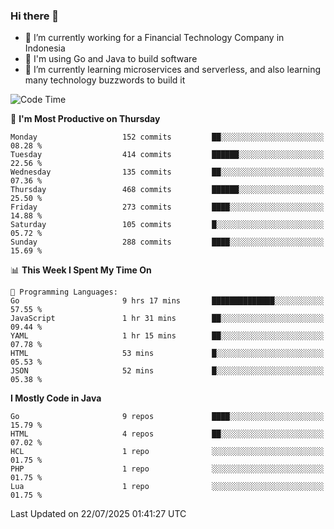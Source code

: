 ### Hi there 👋

<!--
**mazzama/mazzama** is a ✨ _special_ ✨ repository because its `README.md` (this file) appears on your GitHub profile.

Here are some ideas to get you started:

- 🔭 I’m currently working on ...
- 🌱 I’m currently learning ...
- 👯 I’m looking to collaborate on ...
- 🤔 I’m looking for help with ...
- 💬 Ask me about ...
- 📫 How to reach me: ...
- 😄 Pronouns: ...
- ⚡ Fun fact: ...
-->

- 🔭 I’m currently working for a Financial Technology Company in Indonesia
- :gun: I'm using Go and Java to build software
- 🌱 I’m currently learning microservices and serverless, and also learning many technology buzzwords to build it

<!--START_SECTION:waka-->
![Code Time](http://img.shields.io/badge/Code%20Time-4%2C112%20hrs%2039%20mins-blue)

📅 **I'm Most Productive on Thursday** 

```text
Monday                   152 commits         ██░░░░░░░░░░░░░░░░░░░░░░░   08.28 % 
Tuesday                  414 commits         ██████░░░░░░░░░░░░░░░░░░░   22.56 % 
Wednesday                135 commits         ██░░░░░░░░░░░░░░░░░░░░░░░   07.36 % 
Thursday                 468 commits         ██████░░░░░░░░░░░░░░░░░░░   25.50 % 
Friday                   273 commits         ████░░░░░░░░░░░░░░░░░░░░░   14.88 % 
Saturday                 105 commits         █░░░░░░░░░░░░░░░░░░░░░░░░   05.72 % 
Sunday                   288 commits         ████░░░░░░░░░░░░░░░░░░░░░   15.69 % 
```


📊 **This Week I Spent My Time On** 

```text
💬 Programming Languages: 
Go                       9 hrs 17 mins       ██████████████░░░░░░░░░░░   57.55 % 
JavaScript               1 hr 31 mins        ██░░░░░░░░░░░░░░░░░░░░░░░   09.44 % 
YAML                     1 hr 15 mins        ██░░░░░░░░░░░░░░░░░░░░░░░   07.78 % 
HTML                     53 mins             █░░░░░░░░░░░░░░░░░░░░░░░░   05.53 % 
JSON                     52 mins             █░░░░░░░░░░░░░░░░░░░░░░░░   05.38 % 
```

**I Mostly Code in Java** 

```text
Go                       9 repos             ████░░░░░░░░░░░░░░░░░░░░░   15.79 % 
HTML                     4 repos             ██░░░░░░░░░░░░░░░░░░░░░░░   07.02 % 
HCL                      1 repo              ░░░░░░░░░░░░░░░░░░░░░░░░░   01.75 % 
PHP                      1 repo              ░░░░░░░░░░░░░░░░░░░░░░░░░   01.75 % 
Lua                      1 repo              ░░░░░░░░░░░░░░░░░░░░░░░░░   01.75 % 
```




 Last Updated on 22/07/2025 01:41:27 UTC
<!--END_SECTION:waka-->
